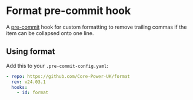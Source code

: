 # Format pre-commit hook

A [pre-commit](https://pre-commit.com/) hook for custom formatting to remove trailing commas if the item can be collapsed onto one line.

## Using format

Add this to your `.pre-commit-config.yaml`:

```yaml
- repo: https://github.com/Core-Power-UK/format
  rev: v24.03.1
  hooks:
    - id: format
```
